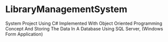 # LibraryManagementSystem
System Project Using C# Implemented With Object Oriented Programming Concept And Storing The Data In A Database Using SQL Server, (Windows Form Application)
